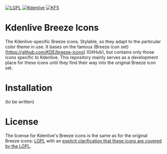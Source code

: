 [![LGPL](https://img.shields.io/badge/license-LGPL%20License-blue.svg)](COPYING-ICONS) [![Kdenlive](https://img.shields.io/badge/NLE-Kdenlive-brightgreen.svg)](https://www.kdenlive.org) [![KF5](https://img.shields.io/badge/desktop-KF5-green.svg)](https://www.kde.org)

# Kdenlive Breeze Icons

The Kdenlive-specific Breeze icons. Stylable, so they adapt to the particular color theme in use. It bases on the famous (Breeze icon set)[https://github.com/KDE/breeze-icons] (GitHub), but contains only those icons specific to Kdenlive. This repository mainly serves as a development place for these icons until they find their way into the original Breeze icon set.

# Installation

(to be written)

# License

The license for Kdenlive's Breeze icons is the same as for the original Breeze icons: [LGPL](COPYING.LIB) with an [explicit clarification that these icons are covered by the LGPL](COPYING-ICONS).
